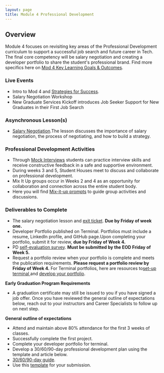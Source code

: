 ```yaml
---
layout: page
title: Module 4 Professional Development
---
```


## Overview
Module 4 focuses on revisiting key areas of the  Professional Development curriculum to support a successful job search and future career in Tech. The final core competency will be salary negotiation and creating a developer portfolio to share the student's professional brand. Find more specifics here on [Mod 4 Key Learning Goals & Outcomes](/module_four/mod4_learning_goals).

### Live Events
* Intro to Mod 4 and [Strategies for Success](https://careerdev.turing.edu/module_four/week1_kickoff). 
* Salary Negotiation Workshop
* New Graduate Services Kickoff introduces Job Seeker Support for New Graduates in their First Job Search

### Asynchronous Lesson(s)
* [Salary Negotiation](https://careerdev.turing.edu/module_four/negotiations).The lesson discusses the importance of salary negotiation, the process of negotiating, and how to build a strategy. 

### Professional Development Activities
* Through [Mock Interviews](https://careerdev.turing.edu/module_four/mod4_mock_interviews) students can practice interview skills and receive constructive feedback in a safe and supportive environment. 
* During weeks 3 and 5, Student Houses meet to discuss and collaborate on professional development.
* Mix It Up groups occur in Weeks 2 and 4 as an opportunity for collaboration and connection across the entire student body.
* Here you will find [Mix-it-up prompts](https://careerdev.turing.edu/mixed_groups/index) to guide group activities and discussions.
  
### Deliverables to Complete 
* The salary negotiation lesson and [exit ticket](https://docs.google.com/forms/d/e/1FAIpQLSdchKq_CTcnTMHp1QcWRmXCoIgHEs6F5zvaWWkAE2ZiLAMJSg/viewform). **Due by Friday of week one.**
* Developer Portfolio published on Terminal. Portfolios must include a resume, LinkedIn profile, and GitHub page.Upon completing your portfolio, submit it for review, **due by Friday of Week 4.**
* PD [self-evaluation survey](https://airtable.com/shrsS9pDedt4Jvnkd). **Must be submitted by the EOD Friday of Week 5.**
* Request a portfolio review when your portfolio is complete and meets the publication requirements. **Please request a portfolio review by Friday of Week 4.** For Terminal portfolios, here are resources to[set-up terminal ](https://careerdev.turing.edu/resources/terminal_directions) and [develop your portfolio](https://careerdev.turing.edu/module_three/mod3_week1).

  
 **Early Graduation Program Requirements**
  * A graduation certificate may still be issued to you if you have signed a job offer. Once you have reviewed the general outline of expectations below, reach out to your instructors and Career Specialists to follow up on next step.
  
 **General outline of expectations**  
  * Attend and maintain above 80% attendance for the first 3 weeks of classes.
  * Successfully complete the first project.
  * Complete your developer portfolio for terminal.
  * Develop a 30/60/90-day professional development plan using the template and article below.
  * [30/60/90-day guide](https://www.themuse.com/advice/30-60-90-day-plan-instructions-template-example).
  * Use this [template](https://docs.google.com/document/d/1Ak0aP-b8D99cD_uYNaw4Ojo7A8HaJnaTso_U1ooTCfo/edit#) for your submission.
